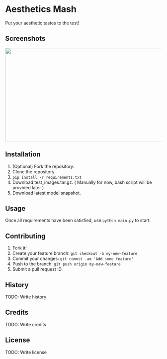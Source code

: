 # Aesthetics Mash
Put your aesthetic tastes to the test!

## Screenshots
[<img src="https://cloud.githubusercontent.com/assets/7908951/20647450/89c10b10-b4cf-11e6-99d2-791575f21258.png" width=858 height=300>](wow)

## Installation
1. (Optional) Fork the repository.
2. Clone the repository.
3. ` pip install -r requirements.txt `
4. Download test_images.tar.gz. ( Manually for now, bash script will be provided later )
5. Download latest model snapshot.

## Usage
Once all requirements have been satisfied, use ` python main.py ` to start.

## Contributing
1. Fork it!
2. Create your feature branch: `git checkout -b my-new-feature`
3. Commit your changes: `git commit -am 'Add some feature'`
4. Push to the branch: `git push origin my-new-feature`
5. Submit a pull request :D

## History
TODO: Write history

## Credits
TODO: Write credits

## License
TODO: Write license
